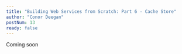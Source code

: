 ```yaml
---
title: "Building Web Services from Scratch: Part 6 - Cache Store"
author: "Conor Deegan"
postNum: 13
ready: false
---
```


Coming soon
